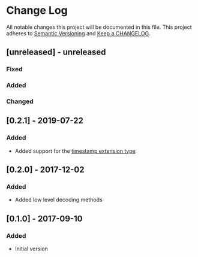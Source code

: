 # Change Log

All notable changes this project will be documented in this file. This project adheres to [Semantic Versioning](http://semver.org/) and [Keep a CHANGELOG](http://keepachangelog.com/).

## [unreleased] - unreleased

### Fixed


### Added


### Changed



## [0.2.1] - 2019-07-22

### Added

- Added support for the [timestamp extension type](https://github.com/msgpack/msgpack/blob/master/spec.md#timestamp-extension-type)


## [0.2.0] - 2017-12-02

### Added

- Added low level decoding methods

## [0.1.0] - 2017-09-10

### Added

- Initial version
